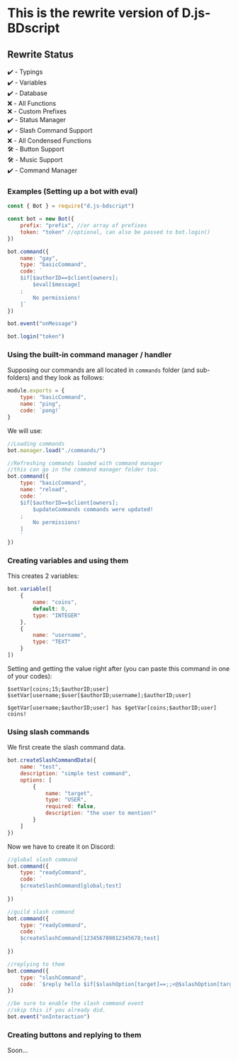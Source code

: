 # This is the rewrite version of D.js-BDscript #

## Rewrite Status ##
✔️ - Typings <br>
✔️ - Variables <br>
✔️ - Database <br>
❌ - All Functions <br>
❌ - Custom Prefixes <br>
✔️ - Status Manager <br>
✔️ - Slash Command Support <br>
❌ - All Condensed Functions <br>
🛠️ - Button Support <br>
🛠️ - Music Support <br>
✔️ - Command Manager
### Examples (Setting up a bot with eval) ###
```js
const { Bot } = require("d.js-bdscript")

const bot = new Bot({
    prefix: "prefix", //or array of prefixes
    token: "token" //optional, can also be passed to bot.login()
})

bot.command({
    name: "gay",
    type: "basicCommand",
    code: `
    $if[$authorID==$client[owners];
        $eval[$message]
    ;
        No permissions!
    ]`
})

bot.event("onMessage")

bot.login("token")
```

### Using the built-in command manager / handler ###
Supposing our commands are all located in `commands` folder (and sub-folders) and they look as follows:
```js
module.exports = {
    type: "basicCommand",
    name: "ping",
    code: `pong!`
}
```
We will use:
```js
//Loading commands
bot.manager.load("./commands/") 

//Refreshing commands loaded with command manager
//this can go in the command manager folder too.
bot.command({
    type: "basicCommand",
    name: "reload",
    code: `
    $if[$authorID==$client[owners];
        $updateCommands commands were updated!
    ;
        No permissions!
    ]
    `
})
```
### Creating variables and using them ###
This creates 2 variables:
```js
bot.variable([
    {
        name: "coins",
        default: 0,
        type: "INTEGER"
    },
    {
        name: "username",
        type: "TEXT"
    }
])
```
Setting and getting the value right after (you can paste this command in one of your codes):
```
$setVar[coins;15;$authorID;user]
$setVar[username;$user[$authorID;username];$authorID;user]

$getVar[username;$authorID;user] has $getVar[coins;$authorID;user] coins!
```
### Using slash commands ###
We first create the slash command data.
```js
bot.createSlashCommandData({
    name: "test",
    description: "simple test command",
    options: [
        {
            name: "target",
            type: "USER",
            required: false,
            description: "the user to mention!"
        }
    ]
})
```
Now we have to create it on Discord:
```js
//global slash command
bot.command({
    type: "readyCommand",
    code: `
    $createSlashCommand[global;test]
    `
})

//guild slash command
bot.command({
    type: "readyCommand",
    code: `
    $createSlashCommand[123456789012345678;test]
    `
})

//replying to them
bot.command({
    type: "slashCommand",
    code: `$reply hello $if[$slashOption[target]==;;<@$slashOption[target]>]`
})

//be sure to enable the slash command event
//skip this if you already did.
bot.event("onInteraction")
```
### Creating buttons and replying to them ###
Soon...